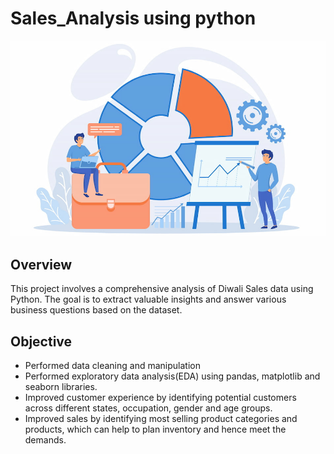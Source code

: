 # Sales_Analysis using python
![Sales Analysis](https://github.com/shiva6200/Sales_Analysis/blob/main/what-is-sales-analysis-how-to-prepare-a-sales-analysis-Report0A.jpg)

## Overview
This project involves a comprehensive analysis of Diwali Sales data using Python. The goal is to extract valuable insights and answer various business questions based on the dataset.

## Objective
- Performed data cleaning and manipulation
- Performed exploratory data analysis(EDA) using pandas, matplotlib and seaborn libraries.
- Improved customer experience by identifying potential customers across different states, occupation, gender and age groups.
- Improved sales by identifying most selling product categories and products, which can help to plan inventory and hence meet the demands.
